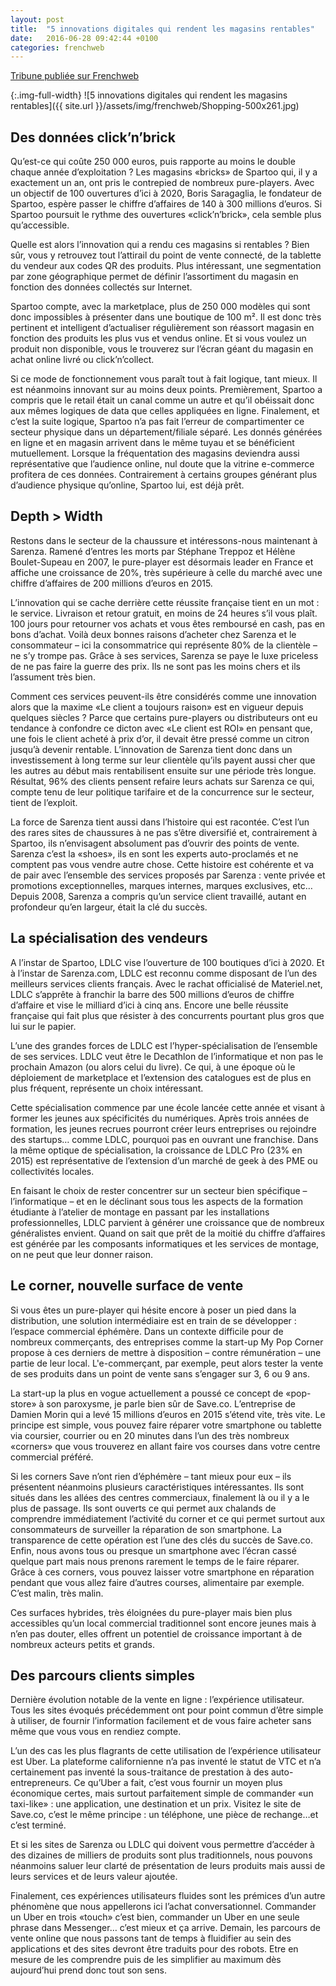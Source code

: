 ```yaml
---
layout: post
title:  "5 innovations digitales qui rendent les magasins rentables"
date:   2016-06-28 09:42:44 +0100
categories: frenchweb
---
```



[Tribune publiée sur Frenchweb](http://www.frenchweb.fr/5-innovations-digitales-qui-rendent-les-magasins-rentables/249137)  

{:.img-full-width}
![5 innovations digitales qui rendent les magasins rentables]({{ site.url }}/assets/img/frenchweb/Shopping-500x261.jpg)

## Des données click’n’brick
Qu’est-ce qui coûte 250 000 euros, puis rapporte au moins le double chaque année d’exploitation ? Les magasins «bricks» de Spartoo qui, il y a exactement un an, ont pris le contrepied de nombreux pure-players. Avec un objectif de 100 ouvertures d’ici à 2020, Boris Saragaglia, le fondateur de Spartoo, espère passer le chiffre d’affaires de 140 à 300 millions d’euros. Si Spartoo poursuit le rythme des ouvertures «click’n’brick», cela semble plus qu’accessible.
<!--more-->
Quelle est alors l’innovation qui a rendu ces magasins si rentables ? Bien sûr, vous y retrouvez tout l’attirail du point de vente connecté, de la tablette du vendeur aux codes QR des produits. Plus intéressant, une segmentation par zone géographique permet de définir l’assortiment du magasin en fonction des données collectés sur Internet. 

Spartoo compte, avec la marketplace, plus de 250 000 modèles qui sont donc impossibles à présenter dans une boutique de 100 m². Il est donc très pertinent et intelligent d’actualiser régulièrement son réassort magasin en fonction des produits les plus vus et vendus online. Et si vous voulez un produit non disponible, vous le trouverez sur l’écran géant du magasin en achat online livré ou click’n’collect.

Si ce mode de fonctionnement vous paraît tout à fait logique, tant mieux. Il est néanmoins innovant sur au moins deux points. Premièrement, Spartoo a compris que le retail était un canal comme un autre et qu’il obéissait donc aux mêmes logiques de data que celles appliquées en ligne. Finalement, et c’est la suite logique, Spartoo n’a pas fait l’erreur de compartimenter ce secteur physique dans un département/filiale séparé. Les donnés générées en ligne et en magasin arrivent dans le même tuyau et se bénéficient mutuellement. Lorsque la fréquentation des magasins deviendra aussi représentative que l’audience online, nul doute que la vitrine e-commerce profitera de ces données. Contrairement à certains groupes générant plus d’audience physique qu’online, Spartoo lui, est déjà prêt.

## Depth > Width
Restons dans le secteur de la chaussure et intéressons-nous maintenant à Sarenza. Ramené d’entres les morts par Stéphane Treppoz et Hélène Boulet-Supeau en 2007, le pure-player est désormais leader en France et affiche une croissance de 20%, très supérieure à celle du marché avec une chiffre d’affaires de 200 millions d’euros en 2015.

L’innovation qui se cache derrière cette réussite française tient en un mot : le service. Livraison et retour gratuit, en moins de 24 heures s’il vous plaît. 100 jours pour retourner vos achats et vous êtes remboursé en cash, pas en bons d’achat. Voilà deux bonnes raisons d’acheter chez Sarenza et le consommateur – ici la consommatrice qui représente 80% de la clientèle – ne s’y trompe pas. Grâce à ses services, Sarenza se paye le luxe priceless de ne pas faire la guerre des prix. Ils ne sont pas les moins chers et ils l’assument très bien.

Comment ces services peuvent-ils être considérés comme une innovation alors que la maxime «Le client a toujours raison» est en vigueur depuis quelques siècles ? Parce que certains pure-players ou distributeurs ont eu tendance à confondre ce dicton avec «Le client est ROI» en pensant que, une fois le client acheté à prix d’or, il devait être pressé comme un citron jusqu’à devenir rentable. L’innovation de Sarenza tient donc dans un investissement à long terme sur leur clientèle qu’ils payent aussi cher que les autres au début mais rentabilisent ensuite sur une période très longue. Résultat, 96% des clients pensent refaire leurs achats sur Sarenza ce qui, compte tenu de leur politique tarifaire et de la concurrence sur le secteur, tient de l’exploit.

La force de Sarenza tient aussi dans l’histoire qui est racontée. C’est l’un des rares sites de chaussures à ne pas s’être diversifié et, contrairement à Spartoo, ils n’envisagent absolument pas d’ouvrir des points de vente. Sarenza c’est la «shoes», ils en sont les experts auto-proclamés et ne comptent pas vous vendre autre chose. Cette histoire est cohérente et va de pair avec l’ensemble des services proposés par Sarenza : vente privée et promotions exceptionnelles, marques internes, marques exclusives, etc… Depuis 2008, Sarenza a compris qu’un service client travaillé, autant en profondeur qu’en largeur, était la clé du succès. 

## La spécialisation des vendeurs
A l’instar de Spartoo, LDLC vise l’ouverture de 100 boutiques d’ici à 2020. Et à l’instar de Sarenza.com, LDLC est reconnu comme disposant de l’un des meilleurs services clients français. Avec le rachat officialisé de Materiel.net, LDLC s’apprête à franchir la barre des 500 millions d’euros de chiffre d’affaire et vise le milliard d’ici à cinq ans. Encore une belle réussite française qui fait plus que résister à des concurrents pourtant plus gros que lui sur le papier.

L’une des grandes forces de LDLC est l’hyper-spécialisation de l’ensemble de ses services. LDLC veut être le Decathlon de l’informatique et non pas le prochain Amazon (ou alors celui du livre). Ce qui, à une époque où le déploiement de marketplace et l’extension des catalogues est de plus en plus fréquent, représente un choix intéressant.

Cette spécialisation commence par une école lancée cette année et visant à former les jeunes aux spécificités du numériques. Après trois années de formation, les jeunes recrues pourront créer leurs entreprises ou rejoindre des startups… comme LDLC, pourquoi pas en ouvrant une franchise. Dans la même optique de spécialisation, la croissance de LDLC Pro (23% en 2015) est représentative de l’extension d’un marché de geek à des PME ou collectivités locales.

En faisant le choix de rester concentrer sur un secteur bien spécifique – l’informatique – et en le déclinant sous tous les aspects de la formation étudiante à l’atelier de montage en passant par les installations professionnelles, LDLC parvient à générer une croissance que de nombreux généralistes envient. Quand on sait que prêt de la moitié du chiffre d’affaires est générée par les composants informatiques et les services de montage, on ne peut que leur donner raison.

## Le corner, nouvelle surface de vente
Si vous êtes un pure-player qui hésite encore à poser un pied dans la distribution, une solution intermédiaire est en train de se développer : l’espace commercial éphémère. Dans un contexte difficile pour de nombreux commerçants, des entreprises comme la start-up My Pop Corner propose à ces derniers de mettre à disposition – contre rémunération – une partie de leur local. L'e-commerçant, par exemple, peut alors tester la vente de ses produits dans un point de vente sans s’engager sur 3, 6 ou 9 ans.

La start-up la plus en vogue actuellement a poussé ce concept de «pop-store» à son paroxysme, je parle bien sûr de Save.co. L’entreprise de Damien Morin qui a levé 15 millions d’euros en 2015 s’étend vite, très vite. Le principe est simple, vous pouvez faire réparer votre smartphone ou tablette via coursier, courrier ou en 20 minutes dans l’un des très nombreux «corners» que vous trouverez en allant faire vos courses dans votre centre commercial préféré.

Si les corners Save n’ont rien d’éphémère – tant mieux pour eux – ils présentent néanmoins plusieurs caractéristiques intéressantes. Ils sont situés dans les allées des centres commerciaux, finalement là ou il y a le plus de passage. Ils sont ouverts ce qui permet aux chalands de comprendre immédiatement l’activité du corner et ce qui permet surtout aux consommateurs de surveiller la réparation de son smartphone. La transparence de cette opération est l’une des clés du succès de Save.co. Enfin, nous avons tous ou presque un smartphone avec l’écran cassé quelque part mais nous prenons rarement le temps de le faire réparer. Grâce à ces corners, vous pouvez laisser votre smartphone en réparation pendant que vous allez faire d’autres courses, alimentaire par exemple. C’est malin, très malin.

Ces surfaces hybrides, très éloignées du pure-player mais bien plus accessibles qu’un local commercial traditionnel sont encore jeunes mais à n’en pas douter, elles offrent un potentiel de croissance important à de nombreux acteurs petits et grands.

## Des parcours clients simples
Dernière évolution notable de la vente en ligne : l’expérience utilisateur. Tous les sites évoqués précédemment ont pour point commun d’être simple à utiliser, de fournir l’information facilement et de vous faire acheter sans même que vous vous en rendiez compte.

L’un des cas les plus flagrants de cette utilisation de l’expérience utilisateur est Uber. La plateforme californienne n’a pas inventé le statut de VTC et n’a certainement pas inventé la sous-traitance de prestation à des auto-entrepreneurs. Ce qu’Uber a fait, c’est vous fournir un moyen plus économique certes, mais surtout parfaitement simple de commander «un taxi-like» : une application, une destination et un prix. Visitez le site de Save.co, c’est le même principe : un téléphone, une pièce de rechange…et c’est terminé.

Et si les sites de Sarenza ou LDLC qui doivent vous permettre d’accéder à des dizaines de milliers de produits sont plus traditionnels, nous pouvons néanmoins saluer leur clarté de présentation de leurs produits mais aussi de leurs services et de leurs valeur ajoutée.

Finalement, ces expériences utilisateurs fluides sont les prémices d’un autre phénomène que nous appellerons ici l’achat conversationnel. Commander un Uber en trois «touch» c’est bien, commander un Uber en une seule phrase dans Messenger… c’est mieux et ça arrive. Demain, les parcours de vente online que nous passons tant de temps à fluidifier au sein des applications et des sites devront être traduits pour des robots. Etre en mesure de les comprendre puis de les simplifier au maximum dès aujourd’hui prend donc tout son sens.